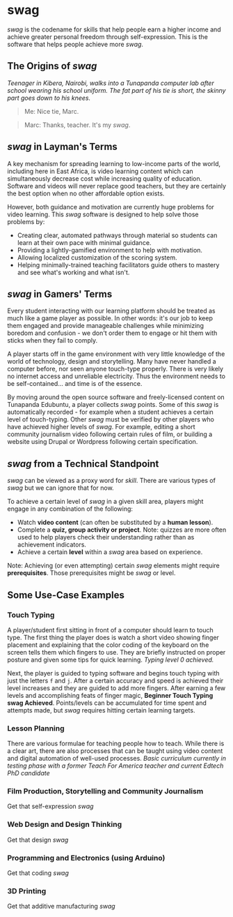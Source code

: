 # swag
*swag* is the codename for skills that help people earn a higher income and achieve greater personal freedom through self-expression. This is the software that helps people achieve more *swag*.

## The Origins of *swag*

*Teenager in Kibera, Nairobi, walks into a Tunapanda computer lab after school wearing his school uniform. The fat part of his tie is short, the skinny part goes down to his knees.*

> Me: Nice tie, Marc.

> Marc: Thanks, teacher. It's my *swag*.

## *swag* in Layman's Terms

A key mechanism for spreading learning to low-income parts of the world, including here in East Africa, is video learning content which can simultaneously decrease cost while increasing quality of education. Software and videos will never replace good teachers, but they are certainly the best option when no other affordable option exists.

However, both guidance and motivation are currently huge problems for video learning. This *swag* software is designed to help solve those problems by:

- Creating clear, automated pathways through material so students can learn at their own pace with minimal guidance.
- Providing a lightly-gamified environment to help with motivation.
- Allowing localized customization of the scoring system.
- Helping minimally-trained teaching facilitators guide others to mastery and see what's working and what isn't.

## *swag* in Gamers' Terms

Every student interacting with our learning platform should be treated as much like a game player as possible. In other words: it's our job to keep them engaged and provide manageable challenges while minimizing boredom and confusion - we don't order them to engage or hit them with sticks when they fail to comply.

A player starts off in the game environment with very little knowledge of the world of technology, design and storytelling. Many have never handled a computer before, nor seen anyone touch-type properly. There is very likely no internet access and unreliable electricity. Thus the environment needs to be self-contained... and time is of the essence.

By moving around the open source software and freely-licensed content on Tunapanda Edubuntu, a player collects *swag* points. Some of this *swag* is automatically recorded - for example when a student achieves a certain level of touch-typing. Other *swag* must be verified by other players who have achieved higher levels of *swag*. For example, editing a short community journalism video following certain rules of film, or building a website using Drupal or Wordpress following certain specification.

## *swag* from a Technical Standpoint

*swag* can be viewed as a proxy word for *skill*. There are various types of *swag* but we can ignore that for now.

To achieve a certain level of *swag* in a given skill area, players might engage in any combination of the following:
- Watch **video content** (can often be substituted by a **human lesson**).
- Complete a **quiz, group activity or project**. Note: quizzes are more often used to help players check their understanding rather than as achievement indicators.
- Achieve a certain **level** within a *swag* area based on experience.

Note: Achieving (or even attempting) certain *swag* elements might require **prerequisites**. Those prerequisites might be *swag* or level.

## Some Use-Case Examples

### Touch Typing

A player/student first sitting in front of a computer should learn to touch type. The first thing the player does is watch a short video showing finger placement and explaining that the color coding of the keyboard on the screen tells them which fingers to use. They are briefly instructed on proper posture and given some tips for quick learning. *Typing level 0 achieved.*

Next, the player is guided to typing software and begins touch typing with just the letters `f` and `j`. After a certain accuracy and speed is achieved their level increases and they are guided to add more fingers. After earning a few levels and accomplishing feats of finger magic, **Beginner Touch Typing swag Achieved**. Points/levels can be accumulated for time spent and attempts made, but *swag* requires hitting certain learning targets.

### Lesson Planning

There are various formulae for teaching people how to teach. While there is a clear art, there are also processes that can be taught using video content and digital automation of well-used processes. *Basic curriculum currently in testing phase with a former Teach For America teacher and current Edtech PhD candidate*

### Film Production, Storytelling and Community Journalism

Get that self-expression *swag*

### Web Design and Design Thinking

Get that design *swag*

### Programming and Electronics (using Arduino)

Get that coding *swag*

### 3D Printing

Get that additive manufacturing *swag*